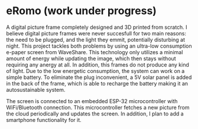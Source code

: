 # eRomo (work under progress)
A digital picture frame completely designed and 3D printed from scratch. I believe digital picture frames were never succesfull for two main reasons: 
the need to be plugged, and
the light they emmit, potentially disturbing at night.
This project tackles both problems by using an ultra-low consumption e-paper screen from WaveShare. This technology only utilizes a minimal amount of energy while updating 
the image, which then stays without requiring any anergy at all. In addition, this frames do not produce any kind of light. Due to the low energetic consumption, 
the system can work on a simple battery. To eliminate the plug inconvenient, a 5V solar panel is added in the back of the frame, which is able to recharge the battery making it
an autosustainable system.

The screen is connected to an embedded ESP-32 microcontroller with WiFi/Bluetooth connection. This microcontroller fetches a new picture from the cloud periodically 
and updates the screen. In addition, I plan to add a smartphone functionality for it.
